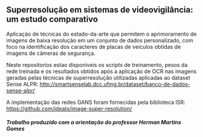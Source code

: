 ## Superresolução em sistemas de videovigilância: um estudo comparativo


Aplicação de técnicas do estado-da-arte que permitem o aprimoramento
de imagens de baixa resolução em um conjunto de dados
personalizado, com foco na identificação dos caracteres de placas de
veículos obtidas de imagens de câmeras de segurança.

Neste repositorios estao disponiveis os scripts de treinamento, pesos da rede treinada e os resultados obtidos após a aplicação de OCR nas imagens geradas pelas técnicas de superresolução utilizadas aplicadas ao dataset Sense ALPR: http://smartsenselab.dcc.ufmg.br/dataset/banco-de-dados-sense-alpr/

A implementação das redes GANS foram fornecidas pela biblioteca ISR: https://github.com/idealo/image-super-resolution/



##### Trabalho produzido com a orientação do professor Herman Martins Gomes
